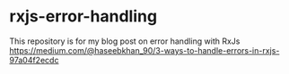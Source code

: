 # rxjs-error-handling
This repository is for my blog post on error handling with RxJs
https://medium.com/@haseebkhan_90/3-ways-to-handle-errors-in-rxjs-97a04f2ecdc
